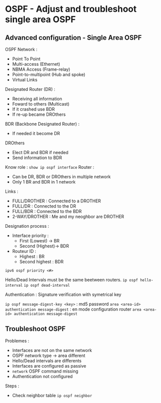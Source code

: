 # OSPF - Adjust and troubleshoot single area OSPF
## Advanced configuration - Single Area OSPF

OSPF Network :
- Point To Point
- Multi-access (Ethernet)
- NBMA Access (Frame-relay)
- Point-to-multipoint (Hub and spoke)
- Virtual Links

Designated Router (DR) :
- Receiving all information
- Foward to others (Multicast)
- If it crashed use BDR
- If re-up became DROthers

BDR (Backbone Designated Router) :
- If needed it become DR

DROthers
- Elect DR and BDR if needed
- Send information to BDR

Know role :
`show ip ospf interface`
Router :
- Can be DR, BDR or DROthers in multiple network
- Only 1 BR and BDR in 1 network

Links :
- FULL/DROTHER : Connected to a DROTHER
- FULL/DR : Connected to the DR
- FULL/BDR : Connected to the BDR
- 2-WAY/DROTHER : Me and my neoghbor are DROTHER

Designation process :
- Interface priority :
  - First (Lowest) -> BR
  - Second (Highest)-> BDR
- Routeur ID :
  - Highest : BR
  - Second highest : BDR

`ipv6 ospf priority <#>`

Hello/Dead Intervals must be the same beetween routers.
`ip ospf hello-interval`
`ip ospf dead-interval`

Authentication : Signature verification with symetrical key

`ip ospf message-digest-key <key>` : md5 password
`area <area-id> authentication message-digest` : en mode configuration router
`area <area-id> authentication message-digest`

## Troubleshoot OSPF
Problemes :
- Interfaces are not on the same network
- OSPF network type -> area different
- Hello/Dead intervals are differents
- Interfaces are configured as passive
- `network` OSPF command missing
- Authentication not configured

Steps :
- Check neighbor table `ip ospf neighbor`
